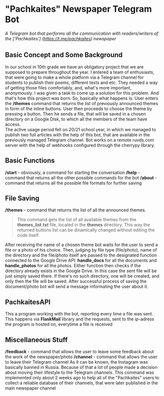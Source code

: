 # "Pachkaites" Newspaper Telegram Bot
###### A Telegram bot that performs all the communication with readers/writers of the ['Pachkaites'] (https://t.me/pachkaites) newspaper

## Basic Concept and Some Background
In our school in 10th grade we have an obligatory project that we are supposed to prepare throughout the year. I entered a team of enthusiasts, that were going to make a whole platform via a Telegram channel for students to publish their poems, different texts and etc. They needed a way of getting those files comfortably, and, what's more important, anonymously. I was given a task to come up a solution for this problem. And that's how this project was born.
So, basically what happens is:
User enters the **/themes** command that returns the list of previously announced themes in form of the inline buttons. User then proceeds to choose the theme by pressing a button. Then he sends a file, that will be saved in a chosen directory on a Google Disk, to which all the members of the team have access.    
The active usage period fell on 20/21 school year, in which we managed to publish two full articles with the help of this bot, that are available in the previously managed Telegram channel.
Bot works on a remote ruvds.com server with the help of webhooks configured through the cherrypy library. 

## Basic Functions
**/start** - obviously, a command for starting the conversation
**/help** - command that returns all the other possible commands for the bot
**/about** - command that returns all the possible file formats for further saving

## File Saving 
**/themes** - command that returns the list of all the announced themes. 
> This command gets the list of all available themes from the **themes_list.txt** file, located in the **themes** directory. This way the returned buttons list can be dinamically changed without editing the code itself.

After receiving the name of a chosen theme bot waits for the user to send a file or a photo of his choice. Then, judging by file type (file/photo), name of the directory and the file/photo itself are passed to the designated function connected to the Google Drive API: **handle_docs** for all the documents and **handle_photos** for all the photos. 
Either function then checks if the directory already exists in the Google Drive. In this case the sent file will be just simply saved there. If there's no such directory, one will be created, and only then the file will be saved. 
After successful process of saving the document/photo bot will send a message informating the user about it.

## PachkaitesAPI
This a program working with the bot, reporting every time a file was sent. This happens via **FlaskMail** library and the requests, sent to the ip-adress the program is hosted on, everytime a file is received

## Miscellaneous Stuff
**/feedback** - command that allows the user to leave some feedback about the work of the newspaper/photo
**/channel** - command that allows the user to leave their Telegram channel
As it can be known, the Instagram was basically banned in Russia. Because of that a lot of people made a decision about moving their lifestyle to the Telegram channels. This command was implemented only about 2 weeks ago to help all of the "Pachkaites" users to collect a reliable database of their channels, that were later published in the main newspaper channel



